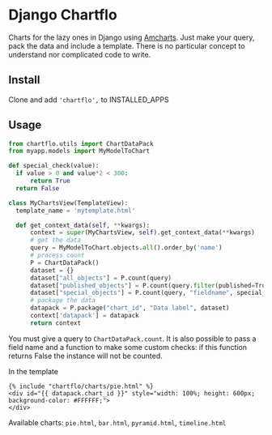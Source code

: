 Django Chartflo
===============

Charts for the lazy ones in Django using [Amcharts](https://www.amcharts.com). Just make your query, pack the data and 
include a template. 
There is no particular concept to understand nor complicated code to write.

Install
--------------

Clone and add `'chartflo',` to INSTALLED_APPS

Usage
--------------

  ```python
from chartflo.utils import ChartDataPack
from myapp.models import MyModelToChart

def special_check(value):
	if value > 0 and value*2 < 300:
		return True
	return False

class MyChartsView(TemplateView):
    template_name = 'mytemplate.html'

    def get_context_data(self, **kwargs):
        context = super(MyChartsView, self).get_context_data(**kwargs)
        # get the data
        query = MyModelToChart.objects.all().order_by('name')
		# process count
        P = ChartDataPack()
        dataset = {}
        dataset["all_objects"] = P.count(query)
        dataset["published_objects"] = P.count(query.filter(published=True))
        dataset["special_objects"] = P.count(query, "fieldname", special_check)
        # package the data
        datapack = P.package("chart_id", "Data label", dataset)
        context['datapack'] = datapack
        return context
  ```

You must give a query to ``ChartDataPack.count``. It is also possible to pass a field name and a function to 
make some custom checks: if this function returns False the instance will not be counted. 

In the template

   ```django
{% include "chartflo/charts/pie.html" %}
<div id="{{ datapack.chart_id }}" style="width: 100%; height: 600px; background-color: #FFFFFF;">
</div>
   ```
Available charts: `pie.html`, `bar.html`, `pyramid.html`, `timeline.html`

